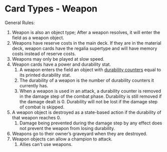 # Card Types - Weapon

General Rules:

1. Weapon is also an object type; After a weapon resolves, it will enter the field as a weapon object.
2. Weapons have reserve costs in the main deck. If they are in the material deck, weapon cards have the regalia supertype and will have memory costs instead of reserve costs.
3. Weapons may only be played at slow speed.
4. Weapon cards have a power and durability stat.
   1. A weapon enters the field an object with [durability counters](../../glossary/game-terms.md#durability-counters) equal to its printed durability stat.
   2. The durability of a weapon is the number of durability counters it currently has.
   3. When a weapon is used in an attack, a durability counter is removed in the damage step of the combat phase. Durability is still removed if the damage dealt is 0. Durability will not be lost if the damage step of combat is skipped.
5. A weapon object is destroyed as a state-based action if the durability of that weapon reaches 0.
   1. Damage being prevented during the damage step by any effect does not prevent the weapon from losing durability.
6. Weapons go to their owner’s graveyard when they are destroyed.
7. Weapon objects can allow a champion to attack.
   1. Allies can't use weapons.
